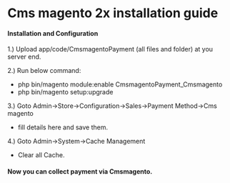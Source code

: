 # Cms magento 2x installation guide
#### Installation and Configuration

1.) Upload app/code/CmsmagentoPayment (all files and folder) at you server end.

2.) Run below command:
   - php bin/magento module:enable CmsmagentoPayment_Cmsmagento
   - php bin/magento setup:upgrade
   
3.) Goto Admin->Store->Configuration->Sales->Payment Method->Cms magento
   - fill details here and save them.

4.) Goto Admin->System->Cache Management
   - Clear all Cache.

#### Now you can collect payment via Cmsmagento.


